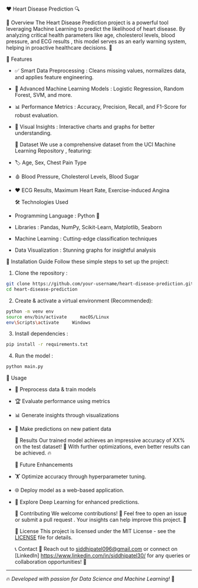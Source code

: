 ❤️ Heart Disease Prediction 🔍

 🚀 Overview
The   Heart Disease Prediction   project is a powerful tool leveraging   Machine Learning   to predict the likelihood of heart disease. By analyzing critical health parameters like   age, cholesterol levels, blood pressure, and ECG results  , this model serves as an early warning system, helping in proactive healthcare decisions. 🏥

🌟 Features
- ✅   Smart Data Preprocessing  : Cleans missing values, normalizes data, and applies feature engineering.
- 🤖   Advanced Machine Learning Models  : Logistic Regression, Random Forest, SVM, and more.
- 📊   Performance Metrics  : Accuracy, Precision, Recall, and F1-Score for robust evaluation.
- 🎨   Visual Insights  : Interactive charts and graphs for better understanding.

   📂 Dataset
We use a comprehensive dataset from the   UCI Machine Learning Repository  , featuring:
- 🏷   Age, Sex, Chest Pain Type  
- 🩸   Blood Pressure, Cholesterol Levels, Blood Sugar  
- ❤️   ECG Results, Maximum Heart Rate, Exercise-induced Angina  

   🛠 Technologies Used
-   Programming Language  : Python 🐍
-   Libraries  : Pandas, NumPy, Scikit-Learn, Matplotlib, Seaborn
-   Machine Learning  : Cutting-edge classification techniques
-   Data Visualization  : Stunning graphs for insightful analysis

   🔧 Installation Guide
Follow these simple steps to set up the project:

1.   Clone the repository  :
   ```bash
   git clone https://github.com/your-username/heart-disease-prediction.git
   cd heart-disease-prediction
   ```

2.   Create & activate a virtual environment   (Recommended):
   ```bash
   python -m venv env
   source env/bin/activate     macOS/Linux
   env\Scripts\activate     Windows
   ```

3.   Install dependencies  :
   ```bash
   pip install -r requirements.txt
   ```

4.   Run the model  :
   ```bash
   python main.py
   ```

   🎯 Usage
- 📡   Preprocess data & train models  
- 🏆   Evaluate performance using metrics  
- 📊   Generate insights through visualizations  
- 🔮   Make predictions on new patient data  

   🏅 Results
Our trained model achieves an impressive   accuracy of XX%   on the test dataset! 🎯 With further optimizations, even better results can be achieved. 🔥

   🔮 Future Enhancements
- 🏋️   Optimize accuracy   through hyperparameter tuning.
- 🌐   Deploy model   as a web-based application.
- 🧠   Explore Deep Learning   for enhanced predictions.

   🤝 Contributing
We welcome contributions! 🎉 Feel free to open an   issue   or submit a   pull request  . Your insights can help improve this project. 🙌

   📜 License
This project is licensed under the   MIT License   - see the [LICENSE](LICENSE) file for details.

   📞 Contact
📧 Reach out to   siddhipatel096@gmail.com  or connect on   [LinkedIn] https://www.linkedin.com/in/siddhipatel30/  for any queries or collaboration opportunities! 🤝

---
🔥 *Developed with passion for Data Science and Machine Learning!* 🚀

